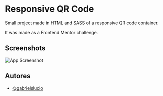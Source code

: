 
# Responsive QR Code

Small project made in HTML and SASS of a responsive QR code container. 

It was made as a Frontend Mentor challenge.




## Screenshots

![App Screenshot](https://via.placeholder.com/468x300?text=App+Screenshot+Here)


## Autores

- [@gabrielslucio](https://github.com/gabrielslucio)

